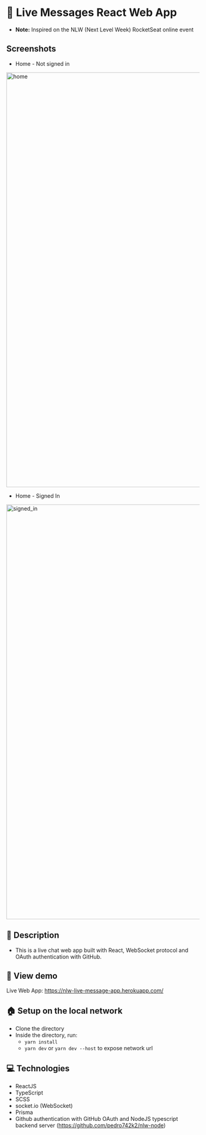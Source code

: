 # 🚀 Live Messages React Web App

  - **Note:** Inspired on the NLW (Next Level Week) RocketSeat online event

## Screenshots

  - Home - Not signed in
  <img width="1080" alt="home" src="https://user-images.githubusercontent.com/54741310/141704177-b0ef760c-5eb0-4a24-85d9-5113e3fb4f05.png">

  - Home - Signed In
  <img width="1080" alt="signed_in" src="https://user-images.githubusercontent.com/54741310/141704186-1fa00c4e-953d-4077-be23-093649f587dd.png">

## 📜 Description

- This is a live chat web app built with React, WebSocket protocol and OAuth authentication with GitHub.

## 📡 View demo

  Live Web App: https://nlw-live-message-app.herokuapp.com/
  
## 🏠 Setup on the local network

- Clone the directory
- Inside the directory, run:
  - `yarn install`
  - `yarn dev` or `yarn dev --host` to expose network url

## 💻 Technologies

- ReactJS
- TypeScript
- SCSS
- socket.io (WebSocket)
- Prisma
- Github authentication with GitHub OAuth and NodeJS typescript backend server (https://github.com/pedro742k2/nlw-node)
